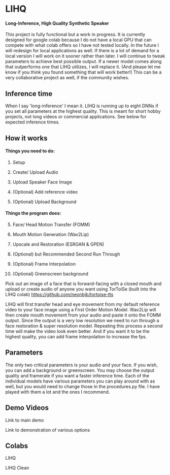 # LIHQ
#### Long-Inference, High Quality Synthetic Speaker

This project is fully functional but a work in progress. It is currently designed for google colab because I do not have a local GPU that can compete with what colab offers so I have not tested locally. In the future I will redesign for local applications as well. If there is a lot of demand for a local version I will work on it sooner rather than later. I will continue to tweak parameters to achieve best possible output. If a newer model comes along that outperforms one that LIHQ utilizes, I will replace it. (And please let me know if you think you found something that will work better!) This can be a very collaborative project as well, if the community wishes.

## Inference time
When I say 'long-inference' I mean it. LIHQ is running up to eight DNNs if you set all parameters at the highest quality. This is meant for short hobby projects, not long videos or commercial applications. See below for expected inference times.

## How it works
#### Things you need to do:

1) Setup

2) Create/ Upload Audio

3) Upload Speaker Face Image

4) (Optional) Add reference video

4) (Optional) Upload Background

#### Things the program does:

5) Face/ Head Motion Transfer (FOMM)

6) Mouth Motion Generation (Wav2Lip)

7) Upscale and Restoration (ESRGAN & GPEN)

8) (Optional) but Recommended Second Run Through

9) (Optional) Frame Interpolation

10) (Optional) Greenscreen background

Pick out an image of a face that is forward-facing with a closed mouth and upload or create audio of anyone you want using TorToiSe (built into the LIHQ colab) https://github.com/neonbjb/tortoise-tts

LIHQ will first transfer head and eye movement from my default reference video to your face image using a First Order Motion Model. Wav2Lip will then create mouth movement from your audio and paste it onto the FOMM output. Since the output is a very low resolution we need to run through a face restoration & super resolution model. Repeating this process a second time will make the video look even better. And if you want it to be the highest quality, you can add frame interpolation to increase the fps.

## Parameters

The only two critical parameters is your audio and your face. If you wish, you can add a background or greenscreen. You may choose the output quality and framerate if you want a faster inference time. Each of the individual models have various parameters you can play around with as well, but you would need to change those in the procedures.py file. I have played with them a lot and the ones I recommend.

## Demo Videos

Link to main demo

Link to demonstration of various options

## Colabs

LIHQ

LIHQ Clean
